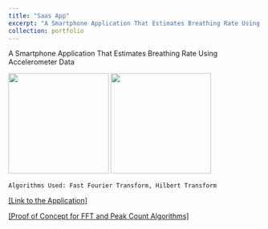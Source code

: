 ```yaml
---
title: "Saas App"
excerpt: "A Smartphone Application That Estimates Breathing Rate Using Accelerometer Data"
collection: portfolio
---
```


A Smartphone Application That Estimates Breathing Rate Using Accelerometer Data

<p float="left">
	<img src="{{ site.url }}{{ site.baseurl }}/images/saas1.png" alt="" width="200" />
	<img src="{{ site.url }}{{ site.baseurl }}/images/saas2.png" alt="" width="200" />
</p>

`Algorithms Used: Fast Fourier Transform, Hilbert Transform`

<a href="" target="_blank">[Link to the Application]</a>

<a href="https://github.com/ayushrajdahal/BreathingRateAlgorithms" target="_blank">[Proof of Concept for FFT and Peak Count Algorithms]</a>
